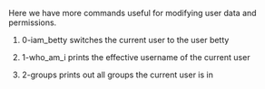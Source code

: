 Here we have more commands useful for modifying user data and permissions.


1. 0-iam_betty switches the current user to the user betty

2. 1-who_am_i prints the effective username of the current user

3. 2-groups prints out all groups the current user is in
